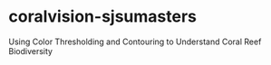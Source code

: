 # coralvision-sjsumasters
Using Color Thresholding and Contouring to Understand Coral Reef Biodiversity
